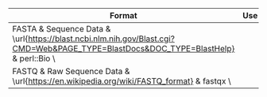 | Format | Use | Standard | Validator | 
| ------ | ----- | ----- | ----- | 
|FASTA & Sequence Data & \url{https://blast.ncbi.nlm.nih.gov/Blast.cgi?CMD=Web&PAGE_TYPE=BlastDocs&DOC_TYPE=BlastHelp} & perl::Bio \\
|FASTQ & Raw Sequence Data & \url{https://en.wikipedia.org/wiki/FASTQ_format} & fastqx \\